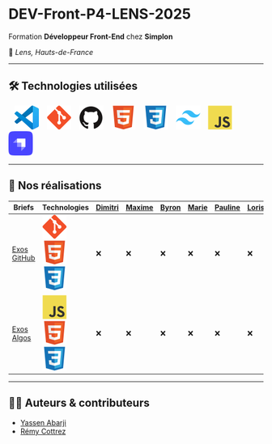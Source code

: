 # DEV-Front-P4-LENS-2025

Formation **Développeur Front-End** chez **Simplon**

📍 _Lens, Hauts-de-France_

---

## 🛠️ Technologies utilisées

&nbsp;&nbsp;
![VS Code](./profile/img/vscode.svg)
&nbsp;&nbsp;
![Git](./profile/img/git.svg)
&nbsp;&nbsp;
![GitHub](./profile/img/github.svg)
&nbsp;&nbsp;
![HTML](./profile/img/html.svg)
&nbsp;&nbsp;
![CSS](./profile/img/css.svg)
&nbsp;&nbsp;
![Tailwind](./profile/img/tailwind.svg)
&nbsp;&nbsp;
![JavaScript](./profile/img/javascript.svg)
&nbsp;&nbsp;
![Strapi](./profile/img/strapi.svg)

---

## 🚀 Nos réalisations

| Briefs                                                               | Technologies                                                                                              | [Dimitri](https://github.com/PandaaxDvlpt) | [Maxime](https://github.com/Maxeile) | [Byron](https://github.com/Drakane) | [Marie](https://github.com/Llewenaa) | [Pauline](https://github.com/Pauline-13) | [Loris](https://github.com/Sirolbfr) | [Laurine](https://github.com/BouchartLaurine) | [Bryan](https://github.com/bryanT062) | [Rachel](https://github.com/arcanom) | [Alireza](https://github.com/AlirezaAlavi7713) | [Tony](https://github.com/Tonny654) | [Sébastien](https://github.com/sebastien-76) | [Luigi](https://github.com/tuirz) | [Nassima](https://github.com/nasskconcept) | [Corentin](https://github.com/arcanom) |
| -------------------------------------------------------------------- | --------------------------------------------------------------------------------------------------------- | ------------------------------------------ | ------------------------------------ | ----------------------------------- | ------------------------------------ | ---------------------------------------- | ------------------------------------ | --------------------------------------------- | ------------------------------------- | ------------------------------------ | ---------------------------------------------- | ----------------------------------- | -------------------------------------------- | --------------------------------- | ------------------------------------------ | -------------------------------------- |
| [Exos GitHub](https://github.com/2025-dev-Front-Lens-P4/Exos_Github) | ![Git](./profile/img/git.svg) ![HTML](./profile/img/html.svg) ![CSS](./profile/img/css.svg)               | ❌                                         | ❌                                   | ❌                                  | ❌                                   | ❌                                       | ❌                                   | ❌                                            | ❌                                    | ❌                                   | ❌                                             | ❌                                  | ❌                                           | ❌                                | ❌                                         | ❌                                     |
| [Exos Algos](https://github.com/2025-dev-Front-Lens-P4/Exos_Algos)   | ![JavaScript](./profile/img/javascript.svg) ![HTML](./profile/img/html.svg) ![CSS](./profile/img/css.svg) | ❌                                         | ❌                                   | ❌                                  | ❌                                   | ❌                                       | ❌                                   | ❌                                            | ❌                                    | ❌                                   | ❌                                             | ❌                                  | ❌                                           | ❌                                | ❌                                         | ❌                                     |

---

## 👨‍🏫 Auteurs & contributeurs

- [Yassen Abarji](https://github.com/yabarji59)
- [Rémy Cottrez](https://github.com/RemyCTRZ)
